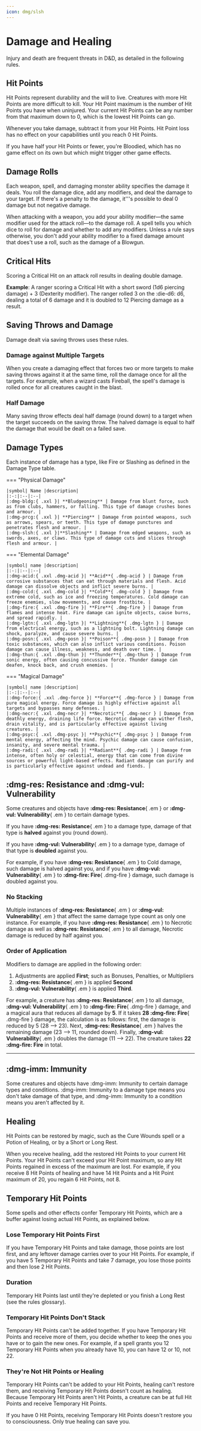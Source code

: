 ```yaml
---
icon: dmg/slsh
---
```


# Damage and Healing

Injury and death are frequent threats in D&D, as detailed in the following rules.

## Hit Points

Hit Points represent durability and the will to live. Creatures with more Hit Points are more difficult to kill. Your Hit Point maximum is the number of Hit Points you have when uninjured. Your current Hit Points can be any number from that maximum down to 0, which is the lowest Hit Points can go.

Whenever you take damage, subtract it from your Hit Points. Hit Point loss has no effect on your capabilities until you reach 0 Hit Points.

If you have half your Hit Points or fewer, you're Bloodied, which has no game effect on its own but which might trigger other game effects.

## Damage Rolls

Each weapon, spell, and damaging monster ability specifies the damage it deals. You roll the damage dice, add any modifiers, and deal the damage to your target. If there's a penalty to the damage, it'''s possible to deal 0 damage but not negative damage.

When attacking with a weapon, you add your ability modifier—the same modifier used for the attack roll—to the damage roll. A spell tells you which dice to roll for damage and whether to add any modifiers. Unless a rule says otherwise, you don't add your ability modifier to a fixed damage amount that does't use a roll, such as the damage of a Blowgun.

## Critical Hits

Scoring a Critical Hit on an attack roll results in dealing double damage.
 
**Example**: A ranger scoring a Critical Hit with a short sword (1d6 piercing damage) + 3 (Dexterity modifier). The ranger rolled 3 on the :die-d6: d6, dealing a total of 6 damage and it is doubled to 12 Piercing damage as a result.

## Saving Throws and Damage

Damage dealt via saving throws uses these rules.

### Damage against Multiple Targets

When you create a damaging effect that forces two or more targets to make saving throws against it at the same time, roll the damage once for all the targets. For example, when a wizard casts Fireball, the spell's damage is rolled once for all creatures caught in the blast.

### Half Damage

Many saving throw effects deal half damage (round down) to a target when the target succeeds on the saving throw. The halved damage is equal to half the damage that would be dealt on a failed save.

## Damage Types

Each instance of damage has a type, like Fire or Slashing as defined in the Damage Type table.

=== "Physical Damage"

    |symbol| Name |description|
    |:-:|:--|:--|
    |:dmg-bldg:{ .xxl }| **Bludgeoning** | Damage from blunt force, such as from clubs, hammers, or falling. This type of damage crushes bones and armour. |
    |:dmg-prcg:{ .xxl }| **Piercing** | Damage from pointed weapons, such as arrows, spears, or teeth. This type of damage punctures and penetrates flesh and armour. |
    |:dmg-slsh:{ .xxl }|**Slashing** | Damage from edged weapons, such as swords, axes, or claws. This type of damage cuts and slices through flesh and armour. |

=== "Elemental Damage"

    |symbol| name |description|
    |:-:|:--|:--|
    |:dmg-acid:{ .xxl .dmg-acid }| **Acid**{ .dmg-acid } | Damage from corrosive substances that can eat through materials and flesh. Acid damage can dissolve objects and inflict severe burns. |
    |:dmg-cold:{ .xxl .dmg-cold }| **Cold**{ .dmg-cold } | Damage from extreme cold, such as ice and freezing temperatures. Cold damage can freeze enemies, slow movements, and cause frostbite. |
    |:dmg-fire:{ .xxl .dmg-fire }| **Fire**{ .dmg-fire } | Damage from flames and intense heat. Fire damage can ignite objects, cause burns, and spread rapidly. |
    |:dmg-lgtn:{ .xxl .dmg-lgtn }| **Lightning**{ .dmg-lgtn } | Damage from electrical energy, such as a lightning bolt. Lightning damage can shock, paralyze, and cause severe burns. |
    |:dmg-posn:{ .xxl .dmg-posn }| **Poison**{ .dmg-posn } | Damage from toxic substances, which can also inflict various conditions. Poison damage can cause illness, weakness, and death over time. |
    |:dmg-thun:{ .xxl .dmg-thun }| **Thunder**{ .dmg-thun } | Damage from sonic energy, often causing concussive force. Thunder damage can deafen, knock back, and crush enemies. |

=== "Magical Damage"

    |symbol| name |description|
    |:-:|:--|:--|
    |:dmg-force:{ .xxl .dmg-force }| **Force**{ .dmg-force } | Damage from pure magical energy. Force damage is highly effective against all targets and bypasses many defenses. |
    |:dmg-necr:{ .xxl .dmg-necr }| **Necrotic**{ .dmg-necr } | Damage from deathly energy, draining life force. Necrotic damage can wither flesh, drain vitality, and is particularly effective against living creatures. |
    |:dmg-psyc:{ .xxl .dmg-psyc }| **Psychic**{ .dmg-psyc } | Damage from mental energy, affecting the mind. Psychic damage can cause confusion, insanity, and severe mental trauma. |
    |:dmg-radi:{ .xxl .dmg-radi }| **Radiant**{ .dmg-radi } | Damage from intense, often holy or celestial, energy that can come from divine sources or powerful light-based effects. Radiant damage can purify and is particularly effective against undead and fiends. |

## :dmg-res: Resistance and :dmg-vul: Vulnerability

Some creatures and objects have **:dmg-res: Resistance**{ .em } or **:dmg-vul: Vulnerability**{ .em } to certain damage types. 

If you have **:dmg-res: Resistance**{ .em } to a damage type, damage of that type is **halved** against you (round down). 

If you have **:dmg-vul: Vulnerability**{ .em } to a damage type, damage of that type is **doubled** against you. 

For example, if you have **:dmg-res: Resistance**{ .em } to Cold damage, such damage is halved against you, and if you have **:dmg-vul: Vulnerability**{ .em } to **:dmg-fire: Fire**{ .dmg-fire } damage, such damage is doubled against you.

### No Stacking

Multiple instances of **:dmg-res: Resistance**{ .em } or **:dmg-vul: Vulnerability**{ .em } that affect the same damage type count as only one instance. For example, if you have **:dmg-res: Resistance**{ .em } to Necrotic damage as well as **:dmg-res: Resistance**{ .em } to all damage, Necrotic damage is reduced by half against you.

### Order of Application

Modifiers to damage are applied in the following order: 

1. Adjustments are applied **First**; such as Bonuses, Penalties, or Multipliers
2. **:dmg-res: Resistance**{ .em } is applied **Second** 
3. **:dmg-vul: Vulnerability**{ .em } is applied **Third**.

For example, a creature has **:dmg-res: Resistance**{ .em } to all damage, **:dmg-vul: Vulnerability**{ .em } to **:dmg-fire: Fire**{ .dmg-fire } damage, and a magical aura that reduces all damage by **5**. If it takes **28 :dmg-fire: Fire**{ .dmg-fire } damage, the calculation is as follows: first, the damage is reduced by 5 (28 --> 23). Next, **:dmg-res: Resistance**{ .em } halves the remaining damage (23 --> 11, rounded down). Finally, **:dmg-vul: Vulnerability**{ .em } doubles the damage (11 --> 22). The creature takes **22 :dmg-fire: Fire** in total.  

---  

## :dmg-imm: Immunity

Some creatures and objects have :dmg-imm: Immunity to certain damage types and conditions. :dmg-imm: Immunity to a damage type means you don't take damage of that type, and :dmg-imm: Immunity to a condition means you aren't affected by it.

## Healing

Hit Points can be restored by magic, such as the Cure Wounds spell or a Potion of Healing, or by a Short or Long Rest.

When you receive healing, add the restored Hit Points to your current Hit Points. Your Hit Points can't exceed your Hit Point maximum, so any Hit Points regained in excess of the maximum are lost. For example, if you receive 8 Hit Points of healing and have 14 Hit Points and a Hit Point maximum of 20, you regain 6 Hit Points, not 8.

## Temporary Hit Points

Some spells and other effects confer Temporary Hit Points, which are a buffer against losing actual Hit Points, as explained below.

### Lose Temporary Hit Points First
If you have Temporary Hit Points and take damage, those points are lost first, and any leftover damage carries over to your Hit Points. For example, if you have 5 Temporary Hit Points and take 7 damage, you lose those points and then lose 2 Hit Points.

### Duration
Temporary Hit Points last until they're depleted or you finish a Long Rest (see the rules glossary).

### Temporary Hit Points Don't Stack

Temporary Hit Points can't be added together. If you have Temporary Hit Points and receive more of them, you decide whether to keep the ones you have or to gain the new ones. For example, if a spell grants you 12 Temporary Hit Points when you already have 10, you can have 12 or 10, not 22.

### They're Not Hit Points or Healing

Temporary Hit Points can't be added to your Hit Points, healing can't restore them, and receiving Temporary Hit Points doesn't count as healing. Because Temporary Hit Points aren't Hit Points, a creature can be at full Hit Points and receive Temporary Hit Points.

If you have 0 Hit Points, receiving Temporary Hit Points doesn't restore you to consciousness. Only true healing can save you.